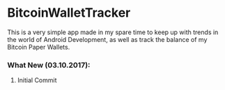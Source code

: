# BitcoinWalletTracker

This is a very simple app made in my spare time to keep up with trends in the world of Android Development, as well as track the balance of my Bitcoin Paper Wallets.

### What New (03.10.2017):
1. Initial Commit
